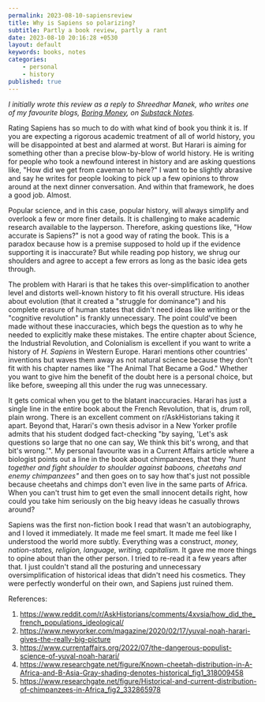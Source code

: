 ```yaml
---
permalink: 2023-08-10-sapiensreview
title: Why is Sapiens so polarizing?
subtitle: Partly a book review, partly a rant
date: 2023-08-10 20:16:28 +0530
layout: default
keywords: books, notes
categories:
    - personal
    - history
published: true
---
```


_I initially wrote this review as a reply to Shreedhar Manek, who writes one of my favourite blogs, [Boring Money](https://boringmoney.in), on [Substack Notes](https://substack.com/@kyscg/note/c-22127484)._
  
Rating Sapiens has so much to do with what kind of book you think it is. If you are expecting a rigorous academic treatment of all of world history, you will be disappointed at best and alarmed at worst. But Harari is aiming for something other than a precise blow-by-blow of world history. He is writing for people who took a newfound interest in history and are asking questions like, "How did we get from caveman to here?" I want to be slightly abrasive and say he writes for people looking to pick up a few opinions to throw around at the next dinner conversation. And within that framework, he does a good job. Almost.  
  
Popular science, and in this case, popular history, will always simplify and overlook a few or more finer details. It is challenging to make academic research available to the layperson. Therefore, asking questions like, "How accurate is Sapiens?" is not a good way of rating the book. This is a paradox because how is a premise supposed to hold up if the evidence supporting it is inaccurate? But while reading pop history, we shrug our shoulders and agree to accept a few errors as long as the basic idea gets through.  
  
The problem with Harari is that he takes this over-simplification to another level and distorts well-known history to fit his overall structure. His ideas about evolution (that it created a "struggle for dominance") and his complete erasure of human states that didn't need ideas like writing or the "cognitive revolution" is frankly unnecessary. The point could've been made without these inaccuracies, which begs the question as to why he needed to explicitly make these mistakes. The entire chapter about Science, the Industrial Revolution, and Colonialism is excellent if you want to write a history of _H. Sapiens_ in Western Europe. Harari mentions other countries' inventions but waves them away as not natural science because they don't fit with his chapter names like "The Animal That Became a God." Whether you want to give him the benefit of the doubt here is a personal choice, but like before, sweeping all this under the rug was unnecessary.  
  
It gets comical when you get to the blatant inaccuracies. Harari has just a single line in the entire book about the French Revolution, that is, drum roll, plain wrong. There is an excellent comment on r/AskHistorians taking it apart. Beyond that, Harari's own thesis advisor in a New Yorker profile admits that his student dodged fact-checking "by saying, 'Let's ask questions so large that no one can say, We think this bit's wrong, and that bit's wrong.'". My personal favourite was in a Current Affairs article where a biologist points out a line in the book about chimpanzees, that they _"hunt together and fight shoulder to shoulder against baboons, cheetahs and enemy chimpanzees"_ and then goes on to say how that's just not possible because cheetahs and chimps don't even live in the same parts of Africa. When you can't trust him to get even the small innocent details right, how could you take him seriously on the big heavy ideas he casually throws around?  
  
Sapiens was the first non-fiction book I read that wasn't an autobiography, and I loved it immediately. It made me feel smart. It made me feel like I understood the world more subtly. Everything was a construct, _money, nation-states, religion, language, writing, capitalism._ It gave me more things to opine about than the other person. I tried to re-read it a few years after that. I just couldn't stand all the posturing and unnecessary oversimplification of historical ideas that didn't need his cosmetics. They were perfectly wonderful on their own, and Sapiens just ruined them.

References:
1. <https://www.reddit.com/r/AskHistorians/comments/4xvsia/how_did_the_french_populations_ideological/>
2. <https://www.newyorker.com/magazine/2020/02/17/yuval-noah-harari-gives-the-really-big-picture>
3. <https://www.currentaffairs.org/2022/07/the-dangerous-populist-science-of-yuval-noah-harari/>
4. <https://www.researchgate.net/figure/Known-cheetah-distribution-in-A-Africa-and-B-Asia-Gray-shading-denotes-historical_fig1_318009458>
5. <https://www.researchgate.net/figure/Historical-and-current-distribution-of-chimpanzees-in-Africa_fig2_332865978>

